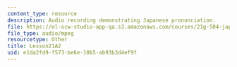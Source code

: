 ```yaml
---
content_type: resource
description: Audio recording demonstrating Japanese pronunciation.
file: https://ol-ocw-studio-app-qa.s3.amazonaws.com/courses/21g-504-japanese-iv-spring-2009/e1da2fd9f573be6e10b5ab93b3d4ef9f_Lesson21A2.mp3
file_type: audio/mpeg
resourcetype: Other
title: Lesson21A2
uid: e1da2fd9-f573-be6e-10b5-ab93b3d4ef9f
---
```

